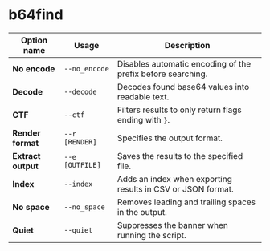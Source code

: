 # b64find 

| Option name        | Usage           | Description                                                 |
| ------------------ | --------------- | ----------------------------------------------------------- |
| **No encode**      | `--no_encode`   | Disables automatic encoding of the prefix before searching. |
| **Decode**         | `--decode`      | Decodes found base64 values into readable text.             |
| **CTF**            | `--ctf`         | Filters results to only return flags ending with `}`.       |
| **Render format**  | `--r [RENDER]`  | Specifies the output format.                                |
| **Extract output** | `--e [OUTFILE]` | Saves the results to the specified file.                    |
| **Index**          | `--index`       | Adds an index when exporting results in CSV or JSON format. |
| **No space**       | `--no_space`    | Removes leading and trailing spaces in the output.          |
| **Quiet**          | `--quiet`       | Suppresses the banner when running the script.              |